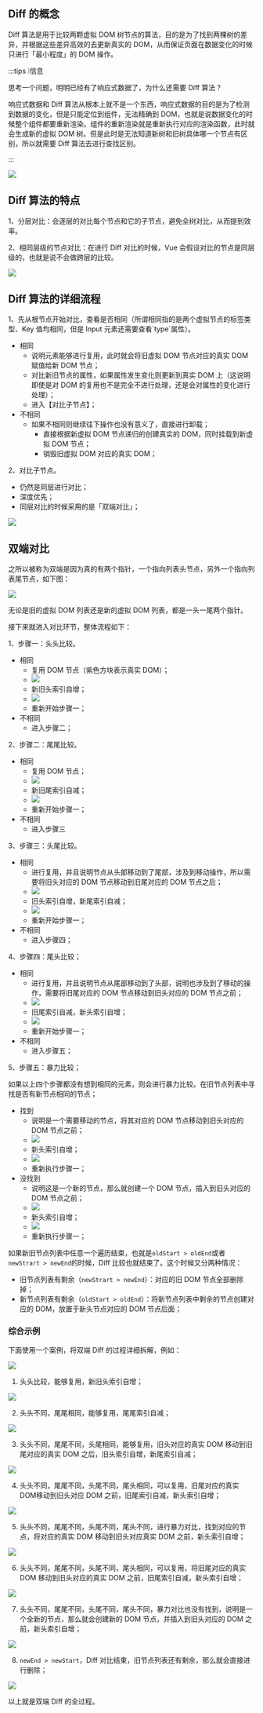 <h2 id="leUCi"><font style="background-color:#74B602;"> </font> Diff 的概念</h2>
Diff 算法是用于比较两颗虚拟 DOM 树节点的算法，目的是为了找到两棵树的差异，并根据这些差异高效的去更新真实的 DOM，从而保证页面在数据变化的时候只进行「最小程度」的 DOM 操作。

:::tips
❕信息

思考一个问题，明明已经有了响应式数据了，为什么还需要 Diff 算法？

响应式数据和 Diff 算法从根本上就不是一个东西，响应式数据的目的是为了检测到数据的变化，但是只能定位到组件，无法精确到 DOM，也就是说数据变化的时候整个组件都要重新渲染。组件的重新渲染就是重新执行对应的渲染函数，此时就会生成新的虚拟 DOM 树。但是此时是无法知道新树和旧树具体哪一个节点有区别，所以就需要 Diff 算法去进行查找区别。

:::

![](http://cdn.nlark.com/yuque/0/2025/png/209060/1739344420594-6a844572-ce61-45fe-8dd0-6ddf7caf0af6.png)



<h2 id="jKIME"><font style="background-color:#74B602;"> </font> Diff 算法的特点</h2>
1、分层对比：会逐层的对比每个节点和它的子节点，避免全树对比，从而提到效率。

2、相同层级的节点对比：在进行 Diff 对比的时候，Vue 会假设对比的节点是同层级的，也就是说不会做跨层的比较。

![](https://cdn.nlark.com/yuque/0/2025/png/209060/1739344555549-87ad4bed-efbd-4d83-9082-7ffd57d19c43.png)



<h2 id="q17Ik"><font style="background-color:#74B602;"> </font> Diff 算法的详细流程</h2>
1、先从根节点开始对比，查看是否相同（所谓相同指的是两个虚拟节点的标签类型、Key 值均相同，但是 Input 元素还需要查看`type`属性）。

+ 相同
    - 说明元素能够进行复用，此时就会将旧虚拟 DOM 节点对应的真实 DOM 赋值给新 DOM 节点；
    - 对比新旧节点的属性，如果属性发生变化则更新到真实 DOM 上（这说明即使是对 DOM 的复用也不是完全不进行处理，还是会对属性的变化进行处理）；
    - 进入【对比子节点】；
+ 不相同
    - 如果不相同则继续往下操作也没有意义了，直接进行卸载；
        * 直接根据新虚拟 DOM 节点递归的创建真实的 DOM，同时挂载到新虚拟 DOM 节点；
        * 销毁旧虚拟 DOM 对应的真实 DOM；



2、对比子节点。

+ 仍然是同层进行对比；
+ 深度优先；
+ 同层对比的时候采用的是「双端对比」；

![](https://cdn.nlark.com/yuque/0/2025/png/209060/1739345804267-52fe6f18-af39-4f95-8708-84decb7b24dc.png)



<h2 id="OCO1U"><font style="background-color:#74B602;"> </font> 双端对比</h2>
之所以被称为双端是因为真的有两个指针，一个指向列表头节点，另外一个指向列表尾节点，如下图：

![](https://cdn.nlark.com/yuque/0/2025/png/209060/1739345927846-fb5e7d2b-d216-458b-8e27-168df27d0b08.png)

无论是旧的虚拟 DOM 列表还是新的虚拟 DOM 列表，都是一头一尾两个指针。



接下来就进入对比环节，整体流程如下：

1、步骤一：头头比较。

+ 相同
    - 复用 DOM 节点（紫色方块表示真实 DOM）；
    - ![](https://cdn.nlark.com/yuque/0/2025/png/209060/1739346028588-eb73b932-d768-4bb5-ad38-76246736995d.png)
    - 新旧头索引自增；
    - ![](https://cdn.nlark.com/yuque/0/2025/png/209060/1739346109847-7156d6b4-c11e-48cf-be94-5a91a8a1da9d.png)
    - 重新开始步骤一；
+ 不相同
    - 进入步骤二；



2、步骤二：尾尾比较。

+ 相同
    - 复用 DOM 节点；
    - ![](https://cdn.nlark.com/yuque/0/2025/png/209060/1739346206336-cbb8e20b-6e1f-4c95-a022-bd59b1095520.png)
    - 新旧尾索引自减；
    - ![](https://cdn.nlark.com/yuque/0/2025/png/209060/1739346245393-473a0a0b-6abb-4a72-8c59-17a8b26cc049.png)
    - 重新开始步骤一；
+ 不相同
    - 进入步骤三



3、步骤三：头尾比较。

+ 相同
    - 进行复用，并且说明节点从头部移动到了尾部，涉及到移动操作，所以需要将旧头对应的 DOM 节点移动到旧尾对应的 DOM 节点之后；
    - ![](https://cdn.nlark.com/yuque/0/2025/png/209060/1739346418358-38ee1bde-8faf-45c5-b455-15766df9641d.png)
    - 旧头索引自增，新尾索引自减；
    - ![](https://cdn.nlark.com/yuque/0/2025/png/209060/1739346521066-ec313ab1-f326-4f9a-967c-ae59119c8322.png)
    - 重新开始步骤一；
+ 不相同
    - 进入步骤四；



4、步骤四：尾头比较；

+ 相同
    - 进行复用，并且说明节点从尾部移动到了头部，说明也涉及到了移动的操作，需要将旧尾对应的 DOM 节点移动到旧头对应的 DOM 节点之前；
    - ![](https://cdn.nlark.com/yuque/0/2025/png/209060/1739346678308-213ae57a-9cab-4600-a55c-d79a5d173159.png)
    - 旧尾索引自减，新头索引自增；
    - ![](https://cdn.nlark.com/yuque/0/2025/png/209060/1739346773428-a8883d4e-2e1c-457c-888a-2181b4a1ca16.png)
    - 重新开始步骤一；
+ 不相同
    - 进入步骤五；



5、步骤五：暴力比较；

如果以上四个步骤都没有想到相同的元素，则会进行暴力比较。在旧节点列表中寻找是否有新节点相同的节点；

+ 找到
    - 说明是一个需要移动的节点，将其对应的 DOM 节点移动到旧头对应的 DOM 节点之前；
    - ![](https://cdn.nlark.com/yuque/0/2025/png/209060/1739350918223-eb93bf97-79f1-41d4-aea1-79d87210b265.png)
    - 新头索引自增；
    - ![](https://cdn.nlark.com/yuque/0/2025/png/209060/1739350935731-7787cdea-dcaf-4e7c-949d-45daceb0474e.png)
    - 重新执行步骤一；
+ 没找到
    - 说明这是一个新的节点，那么就创建一个 DOM 节点，插入到旧头对应的 DOM 节点之前；
    - ![](https://cdn.nlark.com/yuque/0/2025/png/209060/1739350994246-272a2d0e-9369-49b2-b198-4811f223f52b.png)
    - 新头索引自增；
    - ![](https://cdn.nlark.com/yuque/0/2025/png/209060/1739351011079-fd55de1e-e17a-425c-b437-329a01d7abd2.png)
    - 重新执行步骤一；



如果新旧节点列表中任意一个遍历结束，也就是`oldStart > oldEnd`或者`newStrart > newEnd`的时候，Diff 比较也就结束了。这个时候又分两种情况：

+ 旧节点列表有剩余（`newStrart > newEnd`）：对应的旧 DOM 节点全部删除掉；
+ 新节点列表有剩余（`oldStart > oldEnd`）：将新节点列表中剩余的节点创建对应的 DOM，放置于新头节点对应的 DOM 节点后面；



<h3 id="jWwUz">综合示例</h3>
下面使用一个案例，将双端 Diff 的过程详细拆解，例如：

![](https://cdn.nlark.com/yuque/0/2025/png/209060/1739351364499-32c6e9ec-ccbc-4216-8b22-00ad203e7df4.png)

1. 头头比较，能够复用，新旧头索引自增；

![](https://cdn.nlark.com/yuque/0/2025/png/209060/1739351415463-33bc7ed8-d082-4f0d-9b51-905d593e7d98.png)

2. 头头不同，尾尾相同，能够复用，尾尾索引自减；

![](https://cdn.nlark.com/yuque/0/2025/png/209060/1739351489972-524c0ffc-1f61-4010-a500-e5d6e96b4ef3.png)

3. 头头不同，尾尾不同，头尾相同，能够复用，旧头对应的真实 DOM 移动到旧尾对应的真实 DOM 之后，旧头索引自增，新尾索引自减；

![](https://cdn.nlark.com/yuque/0/2025/png/209060/1739351647559-aaa1eb93-b5b1-4f12-aa78-fc05a1938f63.png)

4. 头头不同，尾尾不同，头尾不同，尾头相同，可以复用，旧尾对应的真实 DOM移动到旧头对应 DOM 之前，旧尾索引自减，新头索引自增；

![](https://cdn.nlark.com/yuque/0/2025/png/209060/1739351872209-53320563-6988-4b70-8f5b-7f8d4e6f37d6.png)

5. 头头不同，尾尾不同，头尾不同，尾头不同，进行暴力对比，找到对应的节点，将对应的真实 DOM 移动到旧头对应真实 DOM 之前，新头索引自增；

![](https://cdn.nlark.com/yuque/0/2025/png/209060/1739351981802-78ac58a5-2b0c-4919-804d-4663b176b5cf.png)

6. 头头不同，尾尾不同，头尾不同，尾头相同，可以复用，将旧尾对应的真实 DOM 移动到旧头对应的真实 DOM 之前，旧尾索引自减，新头索引自增；

![](https://cdn.nlark.com/yuque/0/2025/png/209060/1739352173269-43c50512-de1a-4b3b-8817-88a1a75e53c4.png)

7. 头头不同，尾尾不同，头尾不同，尾头不同，暴力对比也没有找到，说明是一个全新的节点，那么就会创建新的 DOM 节点，并插入到旧头对应的 DOM 之前，新头索引自增；

![](https://cdn.nlark.com/yuque/0/2025/png/209060/1739352311346-c5023898-c069-4458-ad3d-33fd4153a392.png)

8. `newEnd > newStart`，Diff 对比结束，旧节点列表还有剩余，那么就会直接进行删除；

![](https://cdn.nlark.com/yuque/0/2025/png/209060/1739352378069-ef07ec09-fc5b-4e4c-9b19-f49cb3ef1749.png)



以上就是双端 Diff 的全过程。

